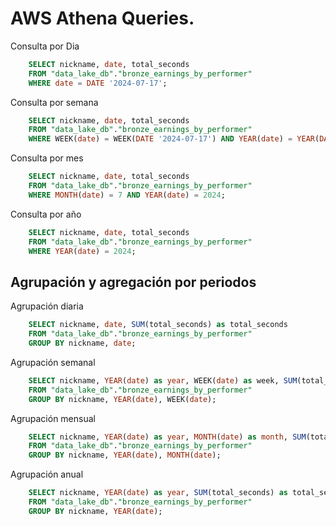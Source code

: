 # AWS Athena Queries.

Consulta por Dia

```sql
    SELECT nickname, date, total_seconds
    FROM "data_lake_db"."bronze_earnings_by_performer"
    WHERE date = DATE '2024-07-17';
```

Consulta por semana

```sql
    SELECT nickname, date, total_seconds
    FROM "data_lake_db"."bronze_earnings_by_performer"
    WHERE WEEK(date) = WEEK(DATE '2024-07-17') AND YEAR(date) = YEAR(DATE '2024-07-17');
```

Consulta por mes

```sql
    SELECT nickname, date, total_seconds
    FROM "data_lake_db"."bronze_earnings_by_performer"
    WHERE MONTH(date) = 7 AND YEAR(date) = 2024;
```

Consulta por año

```sql
    SELECT nickname, date, total_seconds
    FROM "data_lake_db"."bronze_earnings_by_performer"
    WHERE YEAR(date) = 2024;
```

## Agrupación y agregación por periodos

Agrupación diaria

```sql
    SELECT nickname, date, SUM(total_seconds) as total_seconds
    FROM "data_lake_db"."bronze_earnings_by_performer"
    GROUP BY nickname, date;
```

Agrupación semanal

```sql
    SELECT nickname, YEAR(date) as year, WEEK(date) as week, SUM(total_seconds) as total_seconds
    FROM "data_lake_db"."bronze_earnings_by_performer"
    GROUP BY nickname, YEAR(date), WEEK(date);
```

Agrupación mensual

```sql
    SELECT nickname, YEAR(date) as year, MONTH(date) as month, SUM(total_seconds) as total_seconds
    FROM "data_lake_db"."bronze_earnings_by_performer"
    GROUP BY nickname, YEAR(date), MONTH(date);
```

Agrupación anual

```sql
    SELECT nickname, YEAR(date) as year, SUM(total_seconds) as total_seconds
    FROM "data_lake_db"."bronze_earnings_by_performer"
    GROUP BY nickname, YEAR(date);
```
